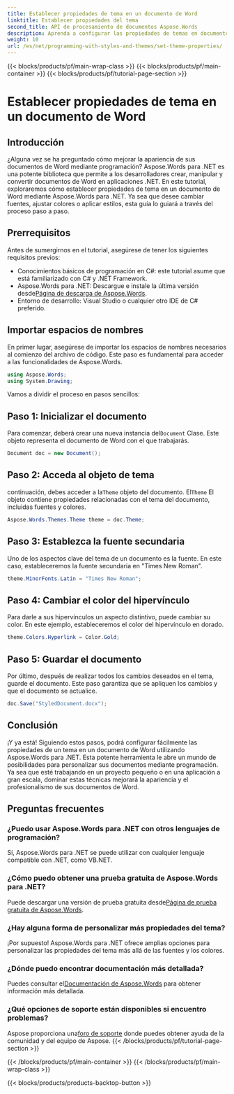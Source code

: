 ```yaml
---
title: Establecer propiedades de tema en un documento de Word
linktitle: Establecer propiedades del tema
second_title: API de procesamiento de documentos Aspose.Words
description: Aprenda a configurar las propiedades de temas en documentos de Word con Aspose.Words para .NET. Siga nuestra guía paso a paso para personalizar fuentes y colores fácilmente.
weight: 10
url: /es/net/programming-with-styles-and-themes/set-theme-properties/
---
```


{{< blocks/products/pf/main-wrap-class >}}
{{< blocks/products/pf/main-container >}}
{{< blocks/products/pf/tutorial-page-section >}}

# Establecer propiedades de tema en un documento de Word

## Introducción

¿Alguna vez se ha preguntado cómo mejorar la apariencia de sus documentos de Word mediante programación? Aspose.Words para .NET es una potente biblioteca que permite a los desarrolladores crear, manipular y convertir documentos de Word en aplicaciones .NET. En este tutorial, exploraremos cómo establecer propiedades de tema en un documento de Word mediante Aspose.Words para .NET. Ya sea que desee cambiar fuentes, ajustar colores o aplicar estilos, esta guía lo guiará a través del proceso paso a paso.

## Prerrequisitos

Antes de sumergirnos en el tutorial, asegúrese de tener los siguientes requisitos previos:

- Conocimientos básicos de programación en C#: este tutorial asume que está familiarizado con C# y .NET Framework.
-  Aspose.Words para .NET: Descargue e instale la última versión desde[Página de descarga de Aspose.Words](https://releases.aspose.com/words/net/).
- Entorno de desarrollo: Visual Studio o cualquier otro IDE de C# preferido.

## Importar espacios de nombres

En primer lugar, asegúrese de importar los espacios de nombres necesarios al comienzo del archivo de código. Este paso es fundamental para acceder a las funcionalidades de Aspose.Words.

```csharp
using Aspose.Words;
using System.Drawing;
```

Vamos a dividir el proceso en pasos sencillos:

## Paso 1: Inicializar el documento

 Para comenzar, deberá crear una nueva instancia del`Document` Clase. Este objeto representa el documento de Word con el que trabajarás.

```csharp
Document doc = new Document();
```

## Paso 2: Acceda al objeto de tema

 continuación, debes acceder a la`Theme` objeto del documento. El`Theme` El objeto contiene propiedades relacionadas con el tema del documento, incluidas fuentes y colores.

```csharp
Aspose.Words.Themes.Theme theme = doc.Theme;
```

## Paso 3: Establezca la fuente secundaria

Uno de los aspectos clave del tema de un documento es la fuente. En este caso, estableceremos la fuente secundaria en "Times New Roman".

```csharp
theme.MinorFonts.Latin = "Times New Roman";
```

## Paso 4: Cambiar el color del hipervínculo

Para darle a sus hipervínculos un aspecto distintivo, puede cambiar su color. En este ejemplo, estableceremos el color del hipervínculo en dorado.

```csharp
theme.Colors.Hyperlink = Color.Gold;
```

## Paso 5: Guardar el documento

Por último, después de realizar todos los cambios deseados en el tema, guarde el documento. Este paso garantiza que se apliquen los cambios y que el documento se actualice.

```csharp
doc.Save("StyledDocument.docx");
```

## Conclusión

¡Y ya está! Siguiendo estos pasos, podrá configurar fácilmente las propiedades de un tema en un documento de Word utilizando Aspose.Words para .NET. Esta potente herramienta le abre un mundo de posibilidades para personalizar sus documentos mediante programación. Ya sea que esté trabajando en un proyecto pequeño o en una aplicación a gran escala, dominar estas técnicas mejorará la apariencia y el profesionalismo de sus documentos de Word.

## Preguntas frecuentes

### ¿Puedo usar Aspose.Words para .NET con otros lenguajes de programación?  
Sí, Aspose.Words para .NET se puede utilizar con cualquier lenguaje compatible con .NET, como VB.NET.

### ¿Cómo puedo obtener una prueba gratuita de Aspose.Words para .NET?  
 Puede descargar una versión de prueba gratuita desde[Página de prueba gratuita de Aspose.Words](https://releases.aspose.com/).

### ¿Hay alguna forma de personalizar más propiedades del tema?  
¡Por supuesto! Aspose.Words para .NET ofrece amplias opciones para personalizar las propiedades del tema más allá de las fuentes y los colores.

### ¿Dónde puedo encontrar documentación más detallada?  
 Puedes consultar el[Documentación de Aspose.Words](https://reference.aspose.com/words/net/) para obtener información más detallada.

### ¿Qué opciones de soporte están disponibles si encuentro problemas?  
 Aspose proporciona una[foro de soporte](https://forum.aspose.com/c/words/8) donde puedes obtener ayuda de la comunidad y del equipo de Aspose.
{{< /blocks/products/pf/tutorial-page-section >}}

{{< /blocks/products/pf/main-container >}}
{{< /blocks/products/pf/main-wrap-class >}}

{{< blocks/products/products-backtop-button >}}
